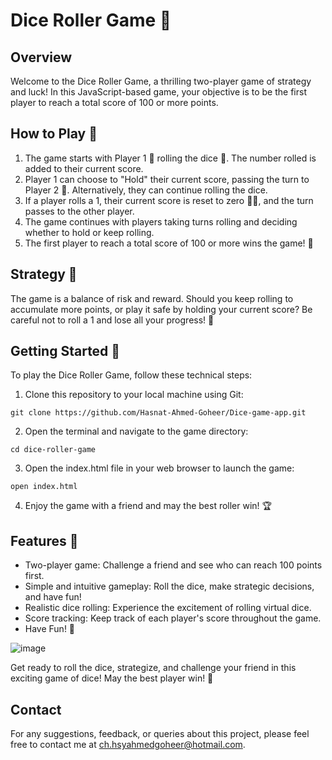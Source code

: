 # Dice Roller Game 🎲

## Overview

Welcome to the Dice Roller Game, a thrilling two-player game of strategy and luck! In this JavaScript-based game, your objective is to be the first player to reach a total score of 100 or more points.

## How to Play 🎯

1. The game starts with Player 1 🧑 rolling the dice 🎲. The number rolled is added to their current score.
2. Player 1 can choose to "Hold" their current score, passing the turn to Player 2 🧑. Alternatively, they can continue rolling the dice.
3. If a player rolls a 1, their current score is reset to zero 🙅‍♂️, and the turn passes to the other player.
4. The game continues with players taking turns rolling and deciding whether to hold or keep rolling.
5. The first player to reach a total score of 100 or more wins the game! 🥳

## Strategy 🧠

The game is a balance of risk and reward. Should you keep rolling to accumulate more points, or play it safe by holding your current score? Be careful not to roll a 1 and lose all your progress! 😬

## Getting Started 🚀

To play the Dice Roller Game, follow these technical steps:

1. Clone this repository to your local machine using Git:
```
git clone https://github.com/Hasnat-Ahmed-Goheer/Dice-game-app.git
```
2. Open the terminal and navigate to the game directory:

```
cd dice-roller-game
```

3. Open the index.html file in your web browser to launch the game:

```
open index.html
```
4. Enjoy the game with a friend and may the best roller win! 🏆

## Features 🌟
- Two-player game: Challenge a friend and see who can reach 100 points first.
- Simple and intuitive gameplay: Roll the dice, make strategic decisions, and have fun!
- Realistic dice rolling: Experience the excitement of rolling virtual dice.
- Score tracking: Keep track of each player's score throughout the game.
- Have Fun! 🎉
  
![image](https://github.com/Hasnat-Ahmed-Goheer/Dice-game-app/assets/126459187/fc33e9fd-cf5f-4a04-a2de-45316bdab57f)

Get ready to roll the dice, strategize, and challenge your friend in this exciting game of dice! May the best player win! 🥇

## Contact
For any suggestions, feedback, or queries about this project, please feel free to contact me at [ch.hsyahmedgoheer@hotmail.com](mailto:ch.hsyahmedgoheer@hotmail.com).
